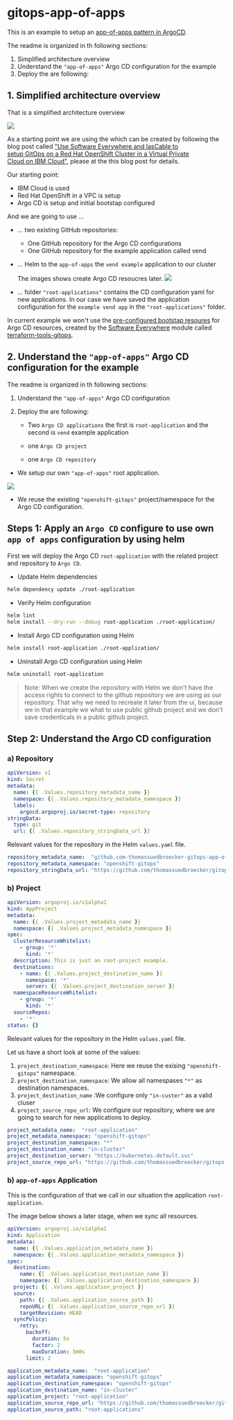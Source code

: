 # gitops-app-of-apps

This is an example to setup an [app-of-apps pattern in ArgoCD](https://argo-cd.readthedocs.io/en/stable/operator-manual/cluster-bootstrapping/).

The readme is organized in th following sections:

1. Simplified architecture overview
2. Understand the `"app-of-apps"` Argo CD configuration for the example
2. Deploy the are following:

## 1. Simplified architecture overview

That is a simplified architecture overview

![](images/app-of-apps-03.png)

As a starting point we are using the which can be created by following the blog post called ["Use Software Everywhere and IasCable to setup GitOps on a Red Hat OpenShift Cluster in a Virtual Private Cloud on IBM Cloud"](https://wp.me/paelj4-1tZ), please at the this blog post for details. 

Our starting point:

* IBM Cloud is used
* Red Hat OpenShift in a VPC is setup
* Argo CD is setup and initial bootstap configured

And we are going to use ...

* ... two existing GitHub repositories:

    * One GitHub repository for the Argo CD configurations
    * One GitHub repository for the example application called vend

* ... Helm to the `app-of-apps` the `vend example` application to our cluster

    The images shows create Argo CD resoucres later.
    ![](images/app-of-apps-01.png)

* ... folder `"root-applications"` contains the CD configuration yaml for new applications. In our case we have saved the application configuration for the `example vend app` in the `"root-applications"` folder.

In current example we won't use the [pre-configured bootstap resoures](https://github.com/cloud-native-toolkit/terraform-tools-gitops) for Argo CD resources, created by the [Software Everywhere](https://github.com/cloud-native-toolkit/software-everywhere) module called [terraform-tools-gitops](https://github.com/cloud-native-toolkit/terraform-tools-gitops).

## 2. Understand the `"app-of-apps"` Argo CD configuration for the example

The readme is organized in th following sections:

1. Understand the `"app-of-apps"` Argo CD configuration
2. Deploy the are following:

    * Two `Argo CD applications` the first is `root-application` and the second is `vend` example application

    

    * one `Argo CD project` 
    * one `Argo CD repository`

* We setup our own `"app-of-apps"` root application.





![](images/app-of-apps-02.png)


* We reuse the existing `"openshift-gitops"` project/namespace for the Argo CD configuration.


## Steps 1: Apply an `Argo CD` configure to use own `app of apps` configuration by using helm

First we will deploy the Argo CD `root-application` with the related project and repository to `Argo CD`.

* Update Helm dependencies

```sh
helm dependency update ./root-application
```

* Verify Helm configuration

```sh
helm lint
helm install --dry-run --debug root-application ./root-application/
```

* Install Argo CD configuration using Helm

```sh
helm install root-application ./root-application/
```

* Uninstall Argo CD configuration using Helm

```sh
helm uninstall root-application
```

>Note: When we create the repository with Helm we don't have the access rights to connect to the github repository we are using as our repository. That why we need to recreate it later from the ui, because we in that example we what to use public github project and we don't save credenticals in a public github project. 

## Step 2: Understand the Argo CD configuration

### a) Repository

```yaml
apiVersion: v1
kind: Secret
metadata:
  name: {{ .Values.repository_metadata_name }}
  namespace: {{ .Values.repository_metadata_namespace }}
  labels:
    argocd.argoproj.io/secret-type: repository
stringData:
  type: git
  url: {{ .Values.repository_stringData_url }}
```

Relevant values for the repository in the Helm `values.yaml` file.

```yaml
repository_metadata_name:  "github.com-thomassuedbroecker-gitops-app-of-apps"
repository_metadata_namespace: "openshift-gitops"
repository_stringData_url: "https://github.com/thomassuedbroecker/gitops-app-of-apps"
```

### b) Project

```yaml
apiVersion: argoproj.io/v1alpha1
kind: AppProject
metadata:
  name: {{ .Values.project_metadata_name }}
  namespace: {{ .Values.project_metadata_namespace }}
spec:
  clusterResourceWhitelist:
    - group: '*'
      kind: '*'
  description: This is just an root-project example.
  destinations:
    - name: {{ .Values.project_destination_name }}
      namespace: '*'
      server: {{ .Values.project_destination_server }}
  namespaceResourceWhitelist:
    - group: '*'
      kind: '*'
  sourceRepos:
    - '*'
status: {}
```

Relevant values for the repository in the Helm `values.yaml` file.

Let us have a short look at some of the values:

1. `project_destination_namespace`: Here we reuse the exising `"openshift-gitops"` namespace.
2. `project_destination_namespace`: We allow all namespases `"*"` as destination namespaces.
3. `project_destination_name` :We configure only `"in-custer"` as a valid cluser
4. `project_source_repo_url`: We configure our repository, where we are going to search for new applications to deploy.

```yaml
project_metadata_name:  "root-application"
project_metadata_namespace: "openshift-gitops"
project_destination_namespace: "*"
project_destination_name: "in-cluster"
project_destination_server: "https://kubernetes.default.svc"
project_source_repo_url: "https://github.com/thomassuedbroecker/gitops-app-of-apps"
```

### b) `app-of-apps` Application 

This is the configuration of that we call in our situation the application `root-application`.

The image below shows a later stage, when we sync all resources.

```yaml
apiVersion: argoproj.io/v1alpha1
kind: Application
metadata:
  name: {{ .Values.application_metadata_name }}
  namespace: {{ .Values.application_metadata_namespace }}
spec:
  destination:
    name: {{ .Values.application_destination_name }}
    namespace: {{ .Values.application_destination_namespace }}
  project: {{ .Values.application_project }}
  source:
    path: {{ .Values.application_source_path }} 
    repoURL: {{ .Values.application_source_repo_url }}
    targetRevision: HEAD
  syncPolicy:
    retry:
      backoff:
        duration: 5s
        factor: 2
        maxDuration: 3m0s
      limit: 2
```

```yaml
application_metadata_name:  "root-application"
application_metadata_namespace: "openshift-gitops"
application_destination_namespace: "openshift-gitops"
application_destination_name: "in-cluster"
application_project: "root-application"
application_source_repo_url: "https://github.com/thomassuedbroecker/gitops-app-of-apps"
application_source_path: "root-applications"
```


